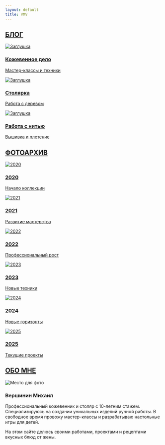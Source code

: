 ```yaml
---
layout: default
title: VMV
---
```


<!-- Hero-секция -->
<section class="hero"></section>

<!-- Разделитель "Блог" -->
<section class="section-divider">
  <a href="/blog/" class="section-link"><h2>БЛОГ</h2></a>
</section>

<!-- Категории блога -->
<section class="content-section">
  <div class="categories">
    <a href="/blog/leather/" class="category">
      <img src="https://i.ibb.co/SHTh5WW/image.jpg" alt="Заглушка">
      <h3>Кожевенное дело</h3>
      <p class="event-description">Мастер-классы и техники</p>
    </a>
    <a href="/blog/wood/" class="category">
      <img src="https://i.ibb.co/SHTh5WW/image.jpg" alt="Заглушка">
      <h3>Столярка</h3>
      <p class="event-description">Работа с деревом</p>
    </a>
    <a href="/blog/thread/" class="category">
      <img src="https://i.ibb.co/SHTh5WW/image.jpg" alt="Заглушка">
      <h3>Работа с нитью</h3>
      <p class="event-description">Вышивка и плетение</p>
    </a>
  </div>
</section>

<!-- Разделитель "Фотоархив" -->
<section class="section-divider">
  <a href="/photos/" class="section-link"><h2>ФОТОАРХИВ</h2></a>
</section>

<!-- Галерея годов -->
<section class="content-section">
  <div class="categories">
    <a href="/photos/2020/" class="category">
      <img src="https://i.ibb.co/SHTh5WW/image.jpg" alt="2020">
      <h3>2020</h3>
      <p class="event-description">Начало коллекции</p>
    </a>
    <a href="/photos/2021/" class="category">
      <img src="https://i.ibb.co/SHTh5WW/image.jpg" alt="2021">
      <h3>2021</h3>
      <p class="event-description">Развитие мастерства</p>
    </a>
    <a href="/photos/2022/" class="category">
      <img src="https://i.ibb.co/SHTh5WW/image.jpg" alt="2022">
      <h3>2022</h3>
      <p class="event-description">Профессиональный рост</p>
    </a>
    <a href="/photos/2023/" class="category">
      <img src="https://i.ibb.co/SHTh5WW/image.jpg" alt="2023">
      <h3>2023</h3>
      <p class="event-description">Новые техники</p>
    </a>
    <a href="/photos/2024/" class="category">
      <img src="https://i.ibb.co/SHTh5WW/image.jpg" alt="2024">
      <h3>2024</h3>
      <p class="event-description">Новые горизонты</p>
    </a>
    <a href="/photos/2025/" class="category">
      <img src="https://i.ibb.co/SHTh5WW/image.jpg" alt="2025">
      <h3>2025</h3>
      <p class="event-description">Текущие проекты</p>
    </a>
  </div>
</section>

<!-- Разделитель "Обо мне" -->
<section class="section-divider">
  <a href="/about/" class="section-link"><h2>ОБО МНЕ</h2></a>
</section>

<!-- Секция "Обо мне" -->
<section class="content-section">
  <div class="about">
    <img src="https://i.ibb.co/zhtps5mz/image.jpg" alt="Место для фото">
    <div class="about-content">
      <h3>Вершинин Михаил</h3>
      <p>Профессиональный кожевенник и столяр с 10-летним стажем. Специализируюсь на создании уникальных изделий ручной работы. В свободное время провожу мастер-классы и разрабатываю настольные игры для детей.</p>
      <p>На этом сайте делюсь своими работами, проектами и рецептами вкусных блюд от жены.</p>
    </div>
  </div>
</section>
